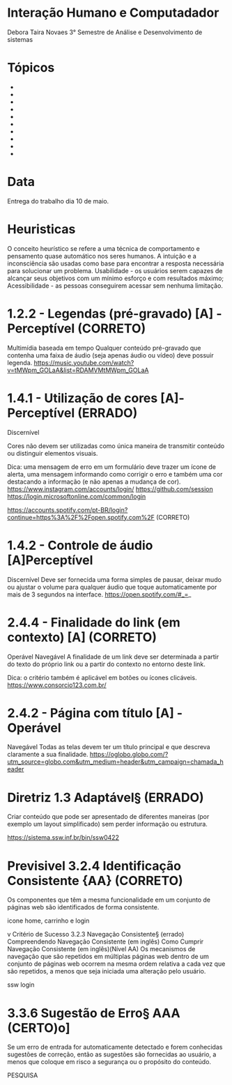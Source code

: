 # Interação Humano e Computadador
Debora Taira Novaes 
3° Semestre de Análise e Desenvolvimento de sistemas

# Tópicos
- <a href ="#data">   </a>
- <a href ="#heuristicas">   </a>
- <a href ="#projeto">   </a>
- <a href ="#objetivo">   </a>
- <a href ="#requisito-do-site">   </a>
- <a href ="#metodologia">   </a>
- <a href ="#cronograma-e-sprint">   </a>
- <a href ="#tecnologia-utilizadas">  </a>
- <a href ="#sprint"> </a>
- <a href ="#burndown-do-projeto">   </a>
 

# Data
Entrega do trabalho dia 10 de maio.

# Heuristicas
O conceito heurístico se refere a uma técnica de comportamento e pensamento quase automático nos seres humanos. A intuição e a inconsciência são usadas como base para encontrar a resposta necessária para solucionar um problema.
Usabilidade - os usuários serem capazes de alcançar seus objetivos com um mínimo esforço e com resultados máximo; 
Acessibilidade - as pessoas conseguirem acessar sem nenhuma limitação.

 
# 1.2.2 - Legendas (pré-gravado) [A] - Perceptível   (CORRETO)
Multimídia baseada em tempo
Qualquer conteúdo pré-gravado que contenha uma faixa de áudio (seja apenas áudio ou vídeo) deve possuir legenda.
https://music.youtube.com/watch?v=tMWpm_GOLaA&list=RDAMVMtMWpm_GOLaA

# 1.4.1 - Utilização de cores [A]-Perceptível (ERRADO)
Discernível

Cores não devem ser utilizadas como única maneira de transmitir conteúdo ou distinguir elementos visuais.

Dica: uma mensagem de erro em um formulário deve trazer um ícone de alerta, uma mensagem informando como corrigir o erro e também uma cor destacando a informação (e não apenas a mudança de cor).
https://www.instagram.com/accounts/login/
https://github.com/session
https://login.microsoftonline.com/common/login

https://accounts.spotify.com/pt-BR/login?continue=https%3A%2F%2Fopen.spotify.com%2F (CORRETO)

# 1.4.2 - Controle de áudio [A]Perceptível
Discernível
Deve ser fornecida uma forma simples de pausar, deixar mudo ou ajustar o volume para qualquer áudio que toque automaticamente por mais de 3 segundos na interface.
https://open.spotify.com/#_=_


# 2.4.4 - Finalidade do link (em contexto) [A] (CORRETO)
Operável
Navegável
A finalidade de um link deve ser determinada a partir do texto do próprio link ou a partir do contexto no entorno deste link.

Dica: o critério também é aplicável em botões ou ícones clicáveis.
https://www.consorcio123.com.br/



# 2.4.2 - Página com título [A] - Operável
Navegável
Todas as telas devem ter um título principal e que descreva claramente a sua finalidade.
https://oglobo.globo.com/?utm_source=globo.com&utm_medium=header&utm_campaign=chamada_header



# Diretriz 1.3 Adaptável§ (ERRADO)
Criar conteúdo que pode ser apresentado de diferentes maneiras (por exemplo um layout simplificado) sem perder informação ou estrutura.


https://sistema.ssw.inf.br/bin/ssw0422


# Previsivel 3.2.4 Identificação Consistente {AA} (CORRETO)

Os componentes que têm a mesma funcionalidade em um conjunto de páginas web são identificados de forma consistente.

icone home, carrinho e login



v Critério de Sucesso 3.2.3 Navegação Consistente§ (errado)
Compreendendo Navegação Consistente (em inglês)
Como Cumprir Navegação Consistente (em inglês)(Nível AA)
Os mecanismos de navegação que são repetidos em múltiplas páginas web dentro de um conjunto de páginas web ocorrem na mesma ordem relativa a cada vez que são repetidos, a menos que seja iniciada uma alteração pelo usuário.

ssw login

#  3.3.6 Sugestão de Erro§ AAA (CERTO)o]

Se um erro de entrada for automaticamente detectado e forem conhecidas sugestões de correção, então as sugestões são fornecidas ao usuário, a menos que coloque em risco a segurança ou o propósito do conteúdo.

PESQUISA 

